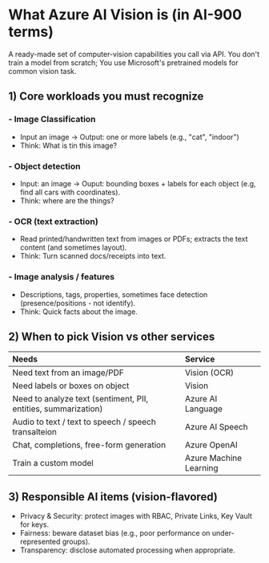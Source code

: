 # What Azure AI Vision is (in AI-900 terms)

A ready-made set of computer-vision capabilities you call via API. You don't train a model from scratch; You use Microsoft's pretrained models for common vision task.

## 1) Core workloads you must recognize

### - Image Classification

- Input an image -> Output: one or more labels (e.g., "cat", "indoor")
- Think: What is tin this image?

### - Object detection

- Input: an image -> Ouput: bounding boxes + labels for each object (e.g, find all cars with coordinates).
- Think: where are the things?

### - OCR (text extraction)

- Read printed/handwritten text from images or PDFs; extracts the text content (and sometimes layout).
- Think: Turn scanned docs/receipts into text.

### - Image analysis / features

- Descriptions, tags, properties, sometimes face detection (presence/positions - not identify).
- Think: Quick facts about the image.

## 2) When to pick Vision vs other services

| Needs | Service |
|:------|:--------|
| Need text from an image/PDF | Vision (OCR) |
| Need labels or boxes on object | Vision |
| Need to analyze text (sentiment, PII, entities, summarization) | Azure AI Language |
| Audio to text / text to speech / speech transalteion | Azure AI Speech |
| Chat, completions, free-form generation | Azure OpenAI |
| Train a custom model | Azure Machine Learning |

## 3) Responsible AI items (vision-flavored)

- Privacy & Security: protect images with RBAC, Private Links, Key Vault for keys.
- Fairness: beware dataset bias (e.g., poor performance on under-represented groups).
- Transparency: disclose automated processing when appropriate.
